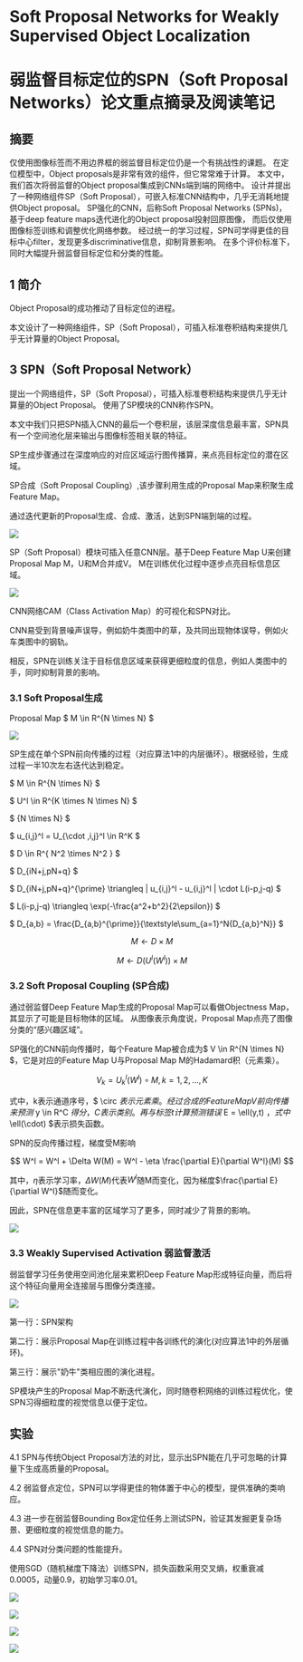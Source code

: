 # Soft Proposal Networks for Weakly Supervised Object Localization

# 弱监督目标定位的SPN（Soft Proposal Networks）论文重点摘录及阅读笔记

## 摘要

仅使用图像标签而不用边界框的弱监督目标定位仍是一个有挑战性的课题。
在定位模型中，Object proposals是非常有效的组件，但它常常难于计算。
本文中，我们首次将弱监督的Object proposal集成到CNNs端到端的网络中。
设计并提出了一种网络组件SP（Soft Proposal），可嵌入标准CNN结构中，几乎无消耗地提供Object proposal。
SP强化的CNN，后称Soft Proposal Networks (SPNs)，基于deep feature maps迭代进化的Object proposal投射回原图像，
而后仅使用图像标签训练和调整优化网络参数。
经过统一的学习过程，SPN可学得更佳的目标中心filter，发现更多discriminative信息，抑制背景影响。
在多个评价标准下，同时大幅提升弱监督目标定位和分类的性能。

## 1 简介

Object Proposal的成功推动了目标定位的进程。

本文设计了一种网络组件，SP（Soft Proposal），可插入标准卷积结构来提供几乎无计算量的Object Proposal。

## 3 SPN（Soft Proposal Network）

提出一个网络组件，SP（Soft Proposal），可插入标准卷积结构来提供几乎无计算量的Object Proposal。
使用了SP模块的CNN称作SPN。

本文中我们只把SPN插入CNN的最后一个卷积层，该层深度信息最丰富，SPN具有一个空间池化层来输出与图像标签相关联的特征。

SP生成步骤通过在深度响应的对应区域运行图传播算，来点亮目标定位的潜在区域。

SP合成（Soft Proposal Coupling）,该步骤利用生成的Proposal Map来积聚生成Feature Map。

通过迭代更新的Proposal生成、合成、激活，达到SPN端到端的过程。

![](spn_f1.png)

SP（Soft Proposal）模块可插入任意CNN层。基于Deep Feature Map U来创建Proposal Map M，U和M合并成V。
M在训练优化过程中逐步点亮目标信息区域。

![](spn_f2.png)

CNN网络CAM（Class Activation Map）的可视化和SPN对比。

CNN易受到背景噪声误导，例如奶牛类图中的草，及共同出现物体误导，例如火车类图中的钢轨。

相反，SPN在训练关注于目标信息区域来获得更细粒度的信息，例如人类图中的手，同时抑制背景的影响。

### 3.1 Soft Proposal生成

Proposal Map $ M \in R^{N \times N} $

![](spn_f4.png)

SP生成在单个SPN前向传播的过程（对应算法1中的内层循环）。根据经验，生成过程一半10次左右迭代达到稳定。

$ M \in R^{N \times N} $

$ U^l \in R^{K \times N \times N} $

$ {N \times N} $

$ u_{i,j}^l = U_{\cdot ,i,j}^l \in R^K $

$ D \in R^{ N^2 \times N^2 } $

$ D_{iN+j,pN+q} $

$ D_{iN+j,pN+q}^{\prime} \triangleq  \| u_{i,j}^l - u_{i,j}^l \| \cdot L(i-p,j-q) $

$ L(i-p,j-q) \triangleq \exp(-\frac{a^2+b^2}{2\epsilon}) $

$ D_{a,b} = \frac{D_{a,b}^{\prime}}{\textstyle\sum_{a=1}^N{D_{a,b}^N}} $

$$
M \gets D \times M
$$

$$
M \gets D(U^l(W^l)) \times M
$$

### 3.2 Soft Proposal Coupling (SP合成)

通过弱监督Deep Feature Map生成的Proposal Map可以看做Objectness Map，其显示了可能是目标物体的区域。
从图像表示角度说，Proposal Map点亮了图像分类的“感兴趣区域”。

SP强化的CNN前向传播时，每个Feature Map被合成为$ V \in R^{N \times N} $，它是对应的Feature Map U与Proposal Map M的Hadamard积（元素乘）。

$$
V_k = U_k^l(W^l) \circ M, k=1,2, \dots ,K 
$$

式中，k表示通道序号，$ \circ $表示元素乘。经过合成的Feature Map V前向传播来预测$ y \in R^C $得分，C表示类别。
再与标签t计算预测错误$ E = \ell(y,t) $，式中$ \ell(\cdot) $表示损失函数。

SPN的反向传播过程，梯度受M影响

$$
W^l = W^l + \Delta W(M) = W^l - \eta \frac{\partial E}{\partial W^l}(M)
$$

其中，$\eta$表示学习率，$\Delta W(M)$代表$W^l$随M而变化，因为梯度$\frac{\partial E}{\partial W^l}$随而变化。

因此，SPN在信息更丰富的区域学习了更多，同时减少了背景的影响。

![](spn_algorithm1.png)

### 3.3 Weakly Supervised Activation 弱监督激活

弱监督学习任务使用空间池化层来累积Deep Feature Map形成特征向量，而后将这个特征向量用全连接层与图像分类连接。

![](spn_f3.png)

第一行：SPN架构

第二行：展示Proposal Map在训练过程中各训练代的演化(对应算法1中的外层循环)。

第三行：展示"奶牛"类相应图的演化进程。

SP模块产生的Proposal Map不断迭代演化，同时随卷积网络的训练过程优化，使SPN习得细粒度的视觉信息以便于定位。

## 实验

4.1 SPN与传统Object Proposal方法的对比，显示出SPN能在几乎可忽略的计算量下生成高质量的Proposal。

4.2 弱监督点定位，SPN可以学得更佳的物体置于中心的模型，提供准确的类响应。

4.3 进一步在弱监督Bounding Box定位任务上测试SPN，验证其发掘更复杂场景、更细粒度的视觉信息的能力。

4.4 SPN对分类问题的性能提升。

使用SGD（随机梯度下降法）训练SPN，损失函数采用交叉熵，权重衰减0.0005，动量0.9，初始学习率0.01。

![](spn_f5.png)

![](spn_f6.png)

![](spn_f7.png)

![](spn_f8.png)

